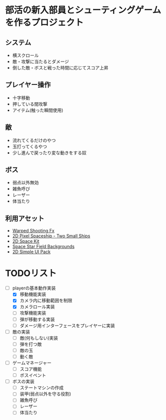 # 部活の新入部員とシューティングゲームを作るプロジェクト

## システム
* 横スクロール
* 敵・攻撃に当たるとダメージ
* 倒した敵・ボスと戦った時間に応じてスコア上昇

## プレイヤー操作
* 十字移動
* 押している間攻撃
* アイテム(触った瞬間使用)

## 敵
* 流れてくるだけのやつ
* 玉打ってくるやつ
* 少し進んで戻ったり変な動きをする奴

## ボス
* 弱点以外無効
* 雑魚呼び
* レーザー
* 体当たり

## 利用アセット
* [Warped Shooting Fx](https://assetstore.unity.com/packages/2d/textures-materials/abstract/warped-shooting-fx-195246)
* [2D Pixel Spaceship - Two Small Ships](https://assetstore.unity.com/packages/2d/characters/2d-pixel-spaceship-two-small-ships-131545)
* [2D Space Kit](https://assetstore.unity.com/packages/2d/environments/2d-space-kit-27662)
* [Space Star Field Backgrounds](https://assetstore.unity.com/packages/2d/textures-materials/space-star-field-backgrounds-109689)
* [2D Simple UI Pack](https://assetstore.unity.com/packages/2d/gui/icons/2d-simple-ui-pack-218050)

# TODOリスト

- [ ] playerの基本動作実装
   - [x] 移動機能実装
   - [x] カメラ内に移動範囲を制限
   - [x] カメラロール実装
   - [ ] 攻撃機能実装
   - [ ] 弾が移動する実装
   - [ ] ダメージ用インターフェースをプレイヤーに実装
- [ ] 敵の実装
   - [ ] 敵(何もしない)実装
   - [ ] 弾を打つ敵
   - [ ] 敵の玉
   - [ ] 動く敵
- [ ] ゲームマネージャー
   - [ ] スコア機能
   - [ ] ボスイベント
- [ ] ボスの実装
   - [ ] ステートマシンの作成
   - [ ] 装甲(弱点以外を守る役割)
   - [ ] 雑魚呼び
   - [ ] レーザー
   - [ ] 体当たり
